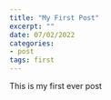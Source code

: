 ```yaml
---
title: "My First Post"
excerpt: ""
date: 07/02/2022
categories:
- post
tags: first
---
```

This is my first ever post